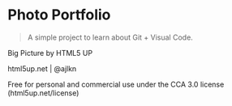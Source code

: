 # Photo Portfolio

> A simple project to learn about Git + Visual Code.

Big Picture by HTML5 UP

html5up.net | @ajlkn

Free for personal and commercial use under the CCA 3.0 license (html5up.net/license)